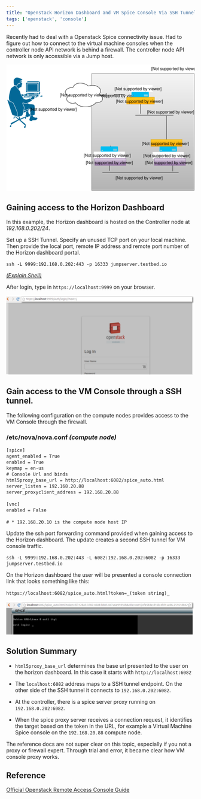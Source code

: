 ```yaml
---
title: "Openstack Horizon Dashboard and VM Spice Console Via SSH Tunnels"
tags: ['openstack', 'console']
---
```


Recently had to deal with a Openstack Spice connectivity issue. Had to figure out how to connect to the virtual machine consoles when the controller node API network is behind a firewall.
The controller node API network is only accessible via a Jump host.

![spice connection](/spice_connection.svg)


## Gaining access to the Horizon Dashboard

In this example, the Horizon dashboard is hosted on the Controller node at _192.168.0.202/24_.

Set up a SSH Tunnel. Specify an unused TCP port on your local machine. Then provide the local port, remote IP address and remote port number of the Horizon dashboard portal.


```
ssh -L 9999:192.168.0.202:443 -p 16333 jumpserver.testbed.io
```
<i class="fa fa-info-circle"></i>
_[(Explain Shell)](http://explainshell.com/explain?cmd=ssh+-L+9999%3A192.168.0.202%3A443+-p+16333+jumpserver.testbed.io)_

After login, type in ``https://localhost:9999`` on your browser.

![horizon dashboard](/images/openstack_horizon.png)


## Gain access to the VM Console through a SSH tunnel.

The following configuration on the compute nodes provides access to the VM Console through the firewall.

### /etc/nova/nova.conf _(compute node)_

```
[spice]
agent_enabled = True
enabled = True
keymap = en-us
# Console Url and binds
html5proxy_base_url = http://localhost:6082/spice_auto.html
server_listen = 192.168.20.88
server_proxyclient_address = 192.168.20.88

[vnc]
enabled = False

# * 192.168.20.10 is the compute node host IP
```

Update the ssh port forwarding command provided when gaining access to the Horizon dashboard. The update creates a second SSH tunnel for VM console traffic.

```
ssh -L 9999:192.168.0.202:443 -L 6082:192.168.0.202:6082 -p 16333 jumpserver.testbed.io
```

On the Horizon dashboard the user will be presented a console connection link that looks something like this:

``https://localhost:6082/spice_auto.html?token=_(token string)_ ``

![spice console screen](/images/spice_console_screen.png)


## Solution Summary


* ``html5proxy_base_url`` determines the base url presented to the user on the horizon dashboard. In this case it starts with ``http://localhost:6082 ``

* The ``localhost:6082`` address maps to a SSH tunnel endpoint. On the other side of the SSH tunnel it connects to ``192.168.0.202:6082``.

* At the controller, there is a spice server proxy running on ``192.168.0.202:6082``.

* When the spice proxy server receives a connection request, it identifies the target based on the token in the URL, for example a Virtual Machine Spice console on the ``192.168.20.88`` compute node.

The reference docs are not super clear on this topic, especially if you not
a proxy or firewall expert. Through trial and error, it became clear how VM console proxy works.

## Reference
[ Official Openstack Remote Access Console Guide](http://docs.openstack.org/admin-guide-cloud/compute-remote-console-access.html)
